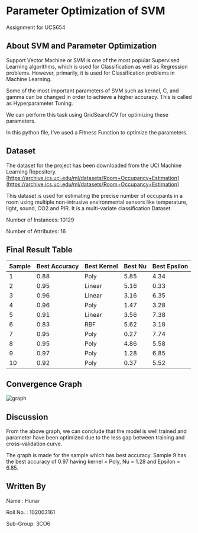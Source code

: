 # Parameter Optimization of SVM
Assignment for UCS654

## About SVM and Parameter Optimization

Support Vector Machine or SVM is one of the most popular Supervised Learning algorithms, which is used for Classification as well as Regression problems. However, primarily, it is used for Classification problems in Machine Learning.

Some of the most important parameters of SVM such as kernel, C, and gamma can be changed in order to achieve a higher accuracy. This is called as Hyperparameter Tuning. 

We can perform this task using GridSearchCV for optimizing these parameters.

In this python file, I've used a Fitness Function to optimize the parameters.

## Dataset

The dataset for the project has been downloaded from the UCI Machine Learning Repository.
[https://archive.ics.uci.edu/ml/datasets/Room+Occupancy+Estimation](https://archive.ics.uci.edu/ml/datasets/Room+Occupancy+Estimation)

This dataset is used for estimating the precise number of occupants in a room using multiple non-intrusive environmental sensors like temperature, light, sound, CO2 and PIR. It is a multi-variate classification Dataset.

Number of Instances: 10129

Number of Attributes: 16

## Final Result Table

| Sample  | Best Accuracy | Best Kernel | Best Nu | Best Epsilon |
| -----   | ------------- | ----------- | ------- | ------------ |
| 1 | 0.88 | Poly | 5.85 | 4.34 |
| 2 | 0.95 | Linear | 5.16 | 0.33 |
| 3 | 0.96 | Linear | 3.16 | 6.35 |
| 4 | 0.96 | Poly | 1.47 | 3.28 |
| 5 | 0.91 | Linear | 3.56 | 7.38 |
| 6 | 0.83 | RBF | 5.62 | 3.18 |
| 7 | 0.95 | Poly | 0.27 | 7.74 |
| 8 | 0.95 | Poly | 4.86 | 5.58 |
| 9 | 0.97 | Poly | 1.28 | 6.85 |
| 10 | 0.92 | Poly | 0.37 | 5.52 |

## Convergence Graph
![graph](https://user-images.githubusercontent.com/72306997/233000047-3bbc6cf2-8ec0-4276-8519-17da7da2fb25.png)

## Discussion
From the above graph, we can conclude that the model is well trained and parameter have been optimized due to the less gap between training and cross-validation curve.

The graph is made for the sample which has best accuracy. Sample 9 has the best accuracy of 0.97 having kernel = Poly, Nu = 1.28 and Epsilon = 6.85.

## Written By
Name : Hunar
  
Roll No. : 102003161

Sub-Group: 3CO6

